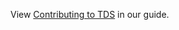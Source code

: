 View [Contributing to TDS](https://github.com/telusdigital/tds/blob/master/guide/contributing/contributing.md) in our guide.
